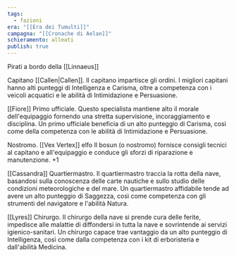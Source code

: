 ```yaml
---
tags:
  - fazioni
era: "[[Era dei Tumulti]]"
campagna: "[[Cronache di Aelan]]"
schieramento: alleati
publish: true
---
```

Pirati a bordo della [[Linnaeus]]

Capitano [[Callen|Callen]]. Il capitano impartisce gli ordini. I migliori capitani hanno alti punteggi di Intelligenza e Carisma, oltre a competenza con i veicoli acquatici e le abilità di Intimidazione e Persuasione.

[[Fiore]] Primo ufficiale. Questo specialista mantiene alto il morale dell'equipaggio fornendo una stretta supervisione, incoraggiamento e disciplina. Un primo ufficiale beneficia di un alto punteggio di Carisma, così come della competenza con le abilità di Intimidazione e Persuasione.

Nostromo. [[Vex Vertex]] elfo Il bosun (o nostromo) fornisce consigli tecnici al capitano e all'equipaggio e conduce gli sforzi di riparazione e manutenzione. 
+1 

[[Cassandra]] Quartiermastro. Il quartiermastro traccia la rotta della nave, basandosi sulla conoscenza delle carte nautiche e sullo studio delle condizioni meteorologiche e del mare. Un quartiermastro affidabile tende ad avere un alto punteggio di Saggezza, così come competenza con gli strumenti del navigatore e l'abilità Natura.

[[Lyres]] Chirurgo. Il chirurgo della nave si prende cura delle ferite, impedisce alle malattie di diffondersi in tutta la nave e sovrintende ai servizi igienico-sanitari. Un chirurgo capace trae vantaggio da un alto punteggio di Intelligenza, così come dalla competenza con i kit di erboristeria e dall'abilità Medicina.